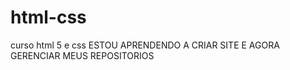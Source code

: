 # html-css
 curso html 5 e css
 ESTOU APRENDENDO A CRIAR SITE E AGORA GERENCIAR MEUS REPOSITORIOS
 

